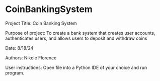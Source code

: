 # CoinBankingSystem
Project Title: Coin Banking System

Purpose of project: To create a bank system that creates user accounts, authenticates users, and allows users to deposit and withdraw coins

Date: 8/18/24

Authors: Nikole Florence

User instructions: Open file into a Python IDE of your choice and run program.

